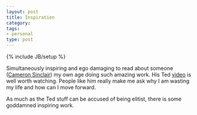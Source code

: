 ```yaml
---
layout: post
title: Inspiration
category: 
tags: 
- personal
type: post
---
```

{% include JB/setup %}

Simultaneously inspiring and ego damaging to read about someone (<a href="http://en.wikipedia.org/wiki/Cameron_Sinclair">Cameron Sinclair</a>) my own age doing such amazing work.  His Ted <a href="http://www.ted.com/tedtalks/tedtalksplayer.cfm?key=c_sinclair">video</a> is well worth watching. People like him really make me ask why I am wasting my life and how can I move forward.

As much as the Ted stuff can be accused of being elitist, there is some goddamned inspiring work.


